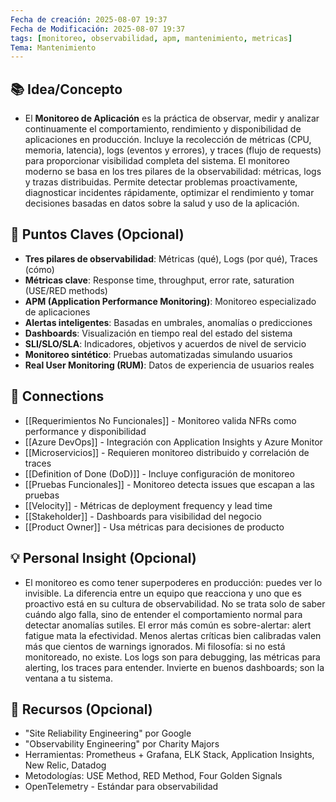 ```yaml
---
Fecha de creación: 2025-08-07 19:37
Fecha de Modificación: 2025-08-07 19:37
tags: [monitoreo, observabilidad, apm, mantenimiento, metricas]
Tema: Mantenimiento
---
```


## 📚 Idea/Concepto 
- El **Monitoreo de Aplicación** es la práctica de observar, medir y analizar continuamente el comportamiento, rendimiento y disponibilidad de aplicaciones en producción. Incluye la recolección de métricas (CPU, memoria, latencia), logs (eventos y errores), y traces (flujo de requests) para proporcionar visibilidad completa del sistema. El monitoreo moderno se basa en los tres pilares de la observabilidad: métricas, logs y trazas distribuidas. Permite detectar problemas proactivamente, diagnosticar incidentes rápidamente, optimizar el rendimiento y tomar decisiones basadas en datos sobre la salud y uso de la aplicación.

## 📌 Puntos Claves (Opcional)
- **Tres pilares de observabilidad**: Métricas (qué), Logs (por qué), Traces (cómo)
- **Métricas clave**: Response time, throughput, error rate, saturation (USE/RED methods)
- **APM (Application Performance Monitoring)**: Monitoreo especializado de aplicaciones
- **Alertas inteligentes**: Basadas en umbrales, anomalías o predicciones
- **Dashboards**: Visualización en tiempo real del estado del sistema
- **SLI/SLO/SLA**: Indicadores, objetivos y acuerdos de nivel de servicio
- **Monitoreo sintético**: Pruebas automatizadas simulando usuarios
- **Real User Monitoring (RUM)**: Datos de experiencia de usuarios reales

## 🔗 Connections
- [[Requerimientos No Funcionales]] - Monitoreo valida NFRs como performance y disponibilidad
- [[Azure DevOps]] - Integración con Application Insights y Azure Monitor
- [[Microservicios]] - Requieren monitoreo distribuido y correlación de traces
- [[Definition of Done (DoD)]] - Incluye configuración de monitoreo
- [[Pruebas Funcionales]] - Monitoreo detecta issues que escapan a las pruebas
- [[Velocity]] - Métricas de deployment frequency y lead time
- [[Stakeholder]] - Dashboards para visibilidad del negocio
- [[Product Owner]] - Usa métricas para decisiones de producto

## 💡 Personal Insight (Opcional)
- El monitoreo es como tener superpoderes en producción: puedes ver lo invisible. La diferencia entre un equipo que reacciona y uno que es proactivo está en su cultura de observabilidad. No se trata solo de saber cuándo algo falla, sino de entender el comportamiento normal para detectar anomalías sutiles. El error más común es sobre-alertar: alert fatigue mata la efectividad. Menos alertas críticas bien calibradas valen más que cientos de warnings ignorados. Mi filosofía: si no está monitoreado, no existe. Los logs son para debugging, las métricas para alerting, los traces para entender. Invierte en buenos dashboards; son la ventana a tu sistema.

## 🧾 Recursos (Opcional)
- "Site Reliability Engineering" por Google
- "Observability Engineering" por Charity Majors
- Herramientas: Prometheus + Grafana, ELK Stack, Application Insights, New Relic, Datadog
- Metodologías: USE Method, RED Method, Four Golden Signals
- OpenTelemetry - Estándar para observabilidad
